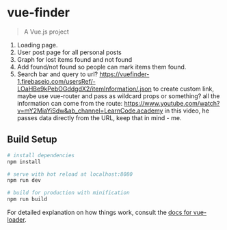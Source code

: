 # vue-finder

> A Vue.js project
1. Loading page.
2. User post page for all personal posts
3. Graph for lost items found and not found
4. Add found/not found so people can mark items them found.
5. Search bar and query to url? https://vuefinder-1.firebaseio.com/usersRef/-LOaHBe9kPebOGddgdX2/itemInformation/.json to create custom link, maybe use vue-router and pass as wildcard props or something? all the information can come from the route: https://www.youtube.com/watch?v=mY2MiaYiSdw&ab_channel=LearnCode.academy in this video, he passes data directly from the URL, keep that in mind - me. 

## Build Setup

``` bash
# install dependencies
npm install

# serve with hot reload at localhost:8080
npm run dev

# build for production with minification
npm run build
```

For detailed explanation on how things work, consult the [docs for vue-loader](http://vuejs.github.io/vue-loader).
